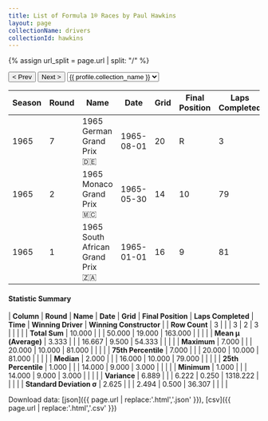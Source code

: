 ```yaml
---
title: List of Formula 1® Races by Paul Hawkins
layout: page
collectionName: drivers
collectionId: hawkins
---
```


{% assign url_split = page.url | split: "/" %}
<div id="collection-navigation">
<button onclick="selector.options[selector.selectedIndex-1].value && (window.location = selector.options[selector.selectedIndex-1].value);">&lt; Prev</button>
<button onclick="selector.options[selector.selectedIndex+1].value && (window.location = selector.options[selector.selectedIndex+1].value);">Next &gt;</button>
<select id="selector" onchange="this.options[this.selectedIndex].value && (window.location = this.options[this.selectedIndex].value);">
  {% for collectionId in site.data[page.collectionName].refs %}
    {% if collectionId == page.collectionId %}
      {% assign selected = "selected" %}
    {% else %}
      {% assign selected = "" %}
    {% endif %}
    {% assign profile = site.data[page.collectionName][collectionId].profile %}
    <option value="/f1/{{ page.collectionName }}/{{ collectionId }}/{{ url_split[4] }}" {{ selected }}>{{ profile.collection_name }}</option>
  {% endfor %}
</select>
</div>

| Season | Round | Name | Date | Grid | Final Position | Laps Completed | Time | Winning Driver | Winning Constructor |
|--|--|--|--|--|--|--|--|--|--|
| 1965 | 7 | 1965 German Grand Prix 🇩🇪 | 1965-08-01 | 20 | R | 3 |   | Jim Clark 🇬🇧 | Lotus-Climax 🇬🇧 |
| 1965 | 2 | 1965 Monaco Grand Prix 🇲🇨 | 1965-05-30 | 14 | 10 | 79 |   | Graham Hill 🇬🇧 | BRM 🇬🇧 |
| 1965 | 1 | 1965 South African Grand Prix 🇿🇦 | 1965-01-01 | 16 | 9 | 81 |   | Jim Clark 🇬🇧 | Lotus-Climax 🇬🇧 |

#### Statistic Summary

| **Column** | **Round** | **Name** | **Date** | **Grid** | **Final Position** | **Laps Completed** | **Time** | **Winning Driver** | **Winning Constructor** |
| **Row Count** | 3 |  |  | 3 | 2 | 3 |  |  |  |
| **Total Sum** | 10.000 |  |  | 50.000 | 19.000 | 163.000 |  |  |  |
| **Mean μ (Average)** | 3.333 |  |  | 16.667 | 9.500 | 54.333 |  |  |  |
| **Maximum** | 7.000 |  |  | 20.000 | 10.000 | 81.000 |  |  |  |
| **75th Percentile** | 7.000 |  |  | 20.000 | 10.000 | 81.000 |  |  |  |
| **Median** | 2.000 |  |  | 16.000 | 10.000 | 79.000 |  |  |  |
| **25th Percentile** | 1.000 |  |  | 14.000 | 9.000 | 3.000 |  |  |  |
| **Minimum** | 1.000 |  |  | 14.000 | 9.000 | 3.000 |  |  |  |
| **Variance** | 6.889 |  |  | 6.222 | 0.250 | 1318.222 |  |  |  |
| **Standard Deviation σ** | 2.625 |  |  | 2.494 | 0.500 | 36.307 |  |  |  |

Download data: [json]({{ page.url | replace:'.html','.json' }}), [csv]({{ page.url | replace:'.html','.csv' }})
